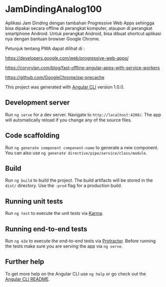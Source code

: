 # JamDindingAnalog100

Aplikasi Jam Dinding dengan tambahan Progressive Web Apps sehingga bisa dipakai secara offline di perangkat komputer, ataupun di perangkat smartphone Android. Untuk perangkat Android, bisa dibuat shortcut aplikasi nya dengan bantuan browser Google Chrome. 


Petunjuk tentang PWA dapat dilihat di :

https://developers.google.com/web/progressive-web-apps/

https://coryrylan.com/blog/fast-offline-angular-apps-with-service-workers

https://github.com/GoogleChrome/sw-precache



This project was generated with [Angular CLI](https://github.com/angular/angular-cli) version 1.0.0.

## Development server

Run `ng serve` for a dev server. Navigate to `http://localhost:4200/`. The app will automatically reload if you change any of the source files.

## Code scaffolding

Run `ng generate component component-name` to generate a new component. You can also use `ng generate directive/pipe/service/class/module`.

## Build

Run `ng build` to build the project. The build artifacts will be stored in the `dist/` directory. Use the `-prod` flag for a production build.

## Running unit tests

Run `ng test` to execute the unit tests via [Karma](https://karma-runner.github.io).

## Running end-to-end tests

Run `ng e2e` to execute the end-to-end tests via [Protractor](http://www.protractortest.org/).
Before running the tests make sure you are serving the app via `ng serve`.

## Further help

To get more help on the Angular CLI use `ng help` or go check out the [Angular CLI README](https://github.com/angular/angular-cli/blob/master/README.md).
